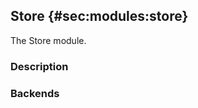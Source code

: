 ## Store {#sec:modules:store}

The Store module.

### Description

<!-- Description of the module -->

### Backends

<!-- Backends the module supports including links to external resources -->

